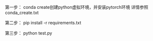 第一步：
conda create创建python虚拟环境，并安装pytorch环境
详情参照 conda_create.txt

第二步：
pip install -r requirements.txt

第三步：
python test.py
